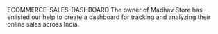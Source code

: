  ECOMMERCE-SALES-DASHBOARD
 The owner of Madhav Store has enlisted our help to create a dashboard for tracking and analyzing their online sales across India.
